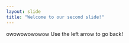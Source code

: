 ```yaml
---
layout: slide
title: "Welcome to our second slide!"
---
```

owowowowowow
Use the left arrow to go back!
